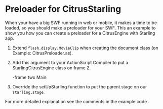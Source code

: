 # Preloader for CitrusStarling

When your have a big SWF running in web or mobile, it makes a time to be loaded, so you should make a preloader for your SWF. This an example to show you how you can create a preloader for a CitrusEngine with Starling app.

1. Extend `flash.display.MovieClip` when creating the document class (on Example: CitrusPreloader.as).

2. Add this argument to your ActionScript Compiler to put a StarlingCitrusEngine class on frame 2.

	-frame two Main

3. Override the setUpStarling function to put the parent.stage on our `starling.stage`.


For more detailed explanation see the comments in the example code .

